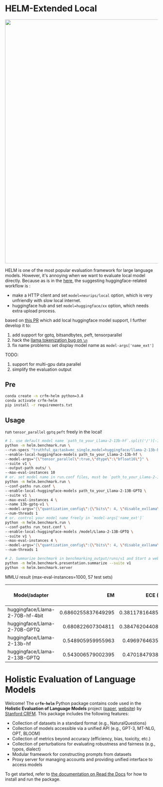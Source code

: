 
# HELM-Extended Local 

<img src="https://github.com/stanford-crfm/helm/raw/main/src/helm/benchmark/static/images/helm-logo.png" alt=""  width="800"/>

HELM is one of the most popular evaluation framework for large language models.
However, it's annoying when we want to evaluate local model directly.
Because as is in the [here](https://github.com/stanford-crfm/helm/issues/1794), the suggesting huggingface-related workflow is :
- make a HTTP client and set `model=neurips/local` option, which is very unfriendly with slow local internet.
- huggingface hub and set `model=huggingface/xx` option, which needs extra upload process. 

based on [this PR](https://github.com/stanford-crfm/helm/pull/1505) which add local huggingface model support, I further develop it to:

1. add support for gptq, bitsandbytes, peft, tensorparallel
2. hack the [llama tokenization bug on `\n`](https://github.com/stanford-crfm/helm/issues/1782)
3. fix name problems: set display model name as `model-args['name_ext']` 

TODO:

1. support for multi-gpu data parallel
2. simplify the evaluation output


## Pre

```bash
conda create -n crfm-helm python=3.8
conda activate crfm-helm
pip install -r requirements.txt
```

## Usage

run `tensor_parallel` `gptq` `peft` freely in the local!
```bash
# 1. use default model name `path_to_your_Llama-2-13b-hf`.split('/')[-1]
python -m helm.benchmark.run \
--run-specs "truthful_qa:task=mc_single,model=huggingface/llama-2-13b-hf" \
--enable-local-huggingface-models path_to_your_Llama-2-13b-hf \
--model-args="{\"tensor_parallel\":true,\"dtype\":\"bfloat16\"}" \
--suite v1 \
--output-path outs/ \
--max-eval-instances 10
# or. set model name in run.conf files, must be `path_to_your_Llama-2-13b-hf`.split('/')[-1]
python -m helm.benchmark.run \
--conf-paths run.conf \
--enable-local-huggingface-models path_to_your_Llama-2-13B-GPTQ \
--suite v1 \
--max-eval-instances 4 \
--name 13b-gptq-v1 \
--model-args="{\"quantization_config\":{\"bits\": 4, \"disable_exllama\":false,\"quant_method\":\"gptq\",\"use_cuda_fp16\":false},\"dtype\":\"float16\", \"peft\": path_to_your_peft_adapter }" \
--num-threads 1
# or. control your model name freely in `model-args['name_ext']`
python -m helm.benchmark.run \
--conf-paths run_test.conf \
--enable-local-huggingface-models /model/Llama-2-13B-GPTQ \
--suite v1 \
--max-eval-instances 4 \
--model-args="{\"quantization_config\":{\"bits\": 4, \"disable_exllama\":false,\"quant_method\":\"gptq\",\"use_cuda_fp16\":false},\"dtype\":\"float16\",\"peft\":\"path_to_sft_adapter\",\"name_ext\":\"llama2-13b-sft_peft\"}" \
--num-threads 1

# 2. Summarize benchmark in benchmarking_output/runs/v1 and Start a web server to display benchmark results
python -m helm.benchmark.presentation.summarize --suite v1
python -m helm.benchmark.server
```

MMLU result (max-eval-instances=1000, 57 test sets)

| Model/adapter                       |                 EM |        ECE (10-bin) |     EM (Robustness) |      EM (Fairness) |             # eval | # train | truncated |   # prompt tokens | # output tokens | # trials |
|-------------------------------------|-------------------:|--------------------:|--------------------:|-------------------:|-------------------:|--------:|----------:|------------------:|----------------:|---------:|
| huggingface/Llama-2-70B-hf-4bit     | 0.6860255837649295 | 0.38117816485499945 |  0.6456410872600922 | 0.6552815245194281 | 235.28070175438597 |     5.0 |           | 706.7065997805888 |             1.0 |      1.0 |
| huggingface/Llama-2-70B-GPTQ        |  0.680822607304811 | 0.38476204408972614 |  0.6383747379915452 | 0.6442603542776053 | 235.28070175438597 |     5.0 |           | 706.7065997805888 |             1.0 |      1.0 |
| huggingface/Llama-2-13b-hf          |  0.548905959955963 |  0.4969764635935246 |   0.502294480135353 | 0.5085932646205037 | 235.28070175438597 |     5.0 |           | 706.7065997805888 |             1.0 |      1.0 |
| huggingface/Llama-2-13B-GPTQ        |  0.543006579002395 |  0.4701847938389892 | 0.49442028682068406 | 0.5045743983655909 | 235.28070175438597 |     5.0 |           | 706.7065997805888 |             1.0 |      1.0 |

# Holistic Evaluation of Language Models

Welcome! The **`crfm-helm`** Python package contains code used in the **Holistic Evaluation of Language Models** project ([paper](https://arxiv.org/abs/2211.09110), [website](https://crfm.stanford.edu/helm/latest/)) by [Stanford CRFM](https://crfm.stanford.edu/). This package includes the following features:

- Collection of datasets in a standard format (e.g., NaturalQuestions)
- Collection of models accessible via a unified API (e.g., GPT-3, MT-NLG, OPT, BLOOM)
- Collection of metrics beyond accuracy (efficiency, bias, toxicity, etc.)
- Collection of perturbations for evaluating robustness and fairness (e.g., typos, dialect)
- Modular framework for constructing prompts from datasets
- Proxy server for managing accounts and providing unified interface to access models
<!--intro-end-->

To get started, refer to [the documentation on Read the Docs](https://crfm-helm.readthedocs.io/) for how to install and run the package.